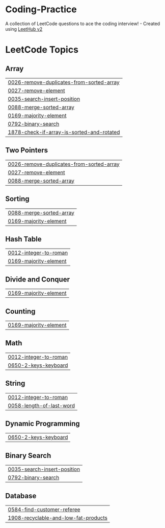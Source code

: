 # Coding-Practice
A collection of LeetCode questions to ace the coding interview! - Created using [LeetHub v2](https://github.com/arunbhardwaj/LeetHub-2.0)

<!---LeetCode Topics Start-->
# LeetCode Topics
## Array
|  |
| ------- |
| [0026-remove-duplicates-from-sorted-array](https://github.com/shantan125/Coding-Practice/tree/master/0026-remove-duplicates-from-sorted-array) |
| [0027-remove-element](https://github.com/shantan125/Coding-Practice/tree/master/0027-remove-element) |
| [0035-search-insert-position](https://github.com/shantan125/Coding-Practice/tree/master/0035-search-insert-position) |
| [0088-merge-sorted-array](https://github.com/shantan125/Coding-Practice/tree/master/0088-merge-sorted-array) |
| [0169-majority-element](https://github.com/shantan125/Coding-Practice/tree/master/0169-majority-element) |
| [0792-binary-search](https://github.com/shantan125/Coding-Practice/tree/master/0792-binary-search) |
| [1878-check-if-array-is-sorted-and-rotated](https://github.com/shantan125/Coding-Practice/tree/master/1878-check-if-array-is-sorted-and-rotated) |
## Two Pointers
|  |
| ------- |
| [0026-remove-duplicates-from-sorted-array](https://github.com/shantan125/Coding-Practice/tree/master/0026-remove-duplicates-from-sorted-array) |
| [0027-remove-element](https://github.com/shantan125/Coding-Practice/tree/master/0027-remove-element) |
| [0088-merge-sorted-array](https://github.com/shantan125/Coding-Practice/tree/master/0088-merge-sorted-array) |
## Sorting
|  |
| ------- |
| [0088-merge-sorted-array](https://github.com/shantan125/Coding-Practice/tree/master/0088-merge-sorted-array) |
| [0169-majority-element](https://github.com/shantan125/Coding-Practice/tree/master/0169-majority-element) |
## Hash Table
|  |
| ------- |
| [0012-integer-to-roman](https://github.com/shantan125/Coding-Practice/tree/master/0012-integer-to-roman) |
| [0169-majority-element](https://github.com/shantan125/Coding-Practice/tree/master/0169-majority-element) |
## Divide and Conquer
|  |
| ------- |
| [0169-majority-element](https://github.com/shantan125/Coding-Practice/tree/master/0169-majority-element) |
## Counting
|  |
| ------- |
| [0169-majority-element](https://github.com/shantan125/Coding-Practice/tree/master/0169-majority-element) |
## Math
|  |
| ------- |
| [0012-integer-to-roman](https://github.com/shantan125/Coding-Practice/tree/master/0012-integer-to-roman) |
| [0650-2-keys-keyboard](https://github.com/shantan125/Coding-Practice/tree/master/0650-2-keys-keyboard) |
## String
|  |
| ------- |
| [0012-integer-to-roman](https://github.com/shantan125/Coding-Practice/tree/master/0012-integer-to-roman) |
| [0058-length-of-last-word](https://github.com/shantan125/Coding-Practice/tree/master/0058-length-of-last-word) |
## Dynamic Programming
|  |
| ------- |
| [0650-2-keys-keyboard](https://github.com/shantan125/Coding-Practice/tree/master/0650-2-keys-keyboard) |
## Binary Search
|  |
| ------- |
| [0035-search-insert-position](https://github.com/shantan125/Coding-Practice/tree/master/0035-search-insert-position) |
| [0792-binary-search](https://github.com/shantan125/Coding-Practice/tree/master/0792-binary-search) |
## Database
|  |
| ------- |
| [0584-find-customer-referee](https://github.com/shantan125/Coding-Practice/tree/master/0584-find-customer-referee) |
| [1908-recyclable-and-low-fat-products](https://github.com/shantan125/Coding-Practice/tree/master/1908-recyclable-and-low-fat-products) |
<!---LeetCode Topics End-->